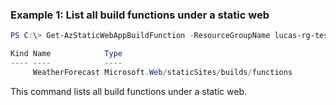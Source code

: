 ### Example 1: List all build functions under a static web
```powershell
PS C:\> Get-AzStaticWebAppBuildFunction -ResourceGroupName lucas-rg-test -Name staticweb-portal04 -EnvironmentName 'default'

Kind Name            Type
---- ----            ----
     WeatherForecast Microsoft.Web/staticSites/builds/functions
```

This command lists all build functions under a static web.

